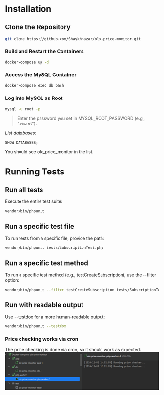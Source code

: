 # Installation

## Clone the Repository

```bash
git clone https://github.com/Shaykhnazar/olx-price-monitor.git
```

### Build and Restart the Containers

```bash
docker-compose up -d
```

### Access the MySQL Container

```bash
docker-compose exec db bash
```

### Log into MySQL as Root
```bash
mysql -u root -p
```
>Enter the password you set in MYSQL_ROOT_PASSWORD (e.g., "secret").

*List databases:*
```sql
SHOW DATABASES;
```
You should see olx_price_monitor in the list.


# Running Tests

## Run all tests
Execute the entire test suite:

```bash
vendor/bin/phpunit
```

## Run a specific test file
To run tests from a specific file, provide the path:

```bash
vendor/bin/phpunit tests/SubscriptionTest.php
```

## Run a specific test method
To run a specific test method (e.g., testCreateSubscription), use the --filter option:

```bash
vendor/bin/phpunit --filter testCreateSubscription tests/SubscriptionTest.php
```

## Run with readable output
Use --testdox for a more human-readable output:

```bash
vendor/bin/phpunit --testdox
```

### Price checking works via cron
The price checking is done via cron, so it should work as expected.
![img.png](img.png)
